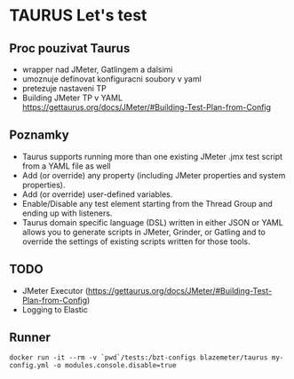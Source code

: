 # TAURUS Let's test

## Proc pouzivat Taurus
- wrapper nad JMeter, Gatlingem a dalsimi
- umoznuje definovat konfiguracni soubory v yaml
- pretezuje nastaveni TP
- Building JMeter TP v YAML https://gettaurus.org/docs/JMeter/#Building-Test-Plan-from-Config


## Poznamky
- Taurus supports running more than one existing JMeter .jmx test script from a YAML file as well
- Add (or override) any property (including JMeter properties and system properties).
- Add (or override) user-defined variables.
- Enable/Disable any test element starting from the Thread Group and ending up with listeners.
- Taurus domain specific language (DSL) written in either JSON or YAML allows you to generate scripts in JMeter, Grinder, or Gatling and to override the settings of existing scripts written for those tools.


## TODO
- JMeter Executor (https://gettaurus.org/docs/JMeter/#Building-Test-Plan-from-Config)
- Logging to Elastic

## Runner
```
docker run -it --rm -v `pwd`/tests:/bzt-configs blazemeter/taurus my-config.yml -o modules.console.disable=true
```